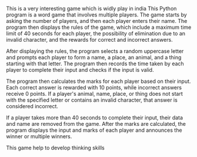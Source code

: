 This is a very interesting game which is widly play in india
This Python program is a word game that involves multiple players. The game starts by asking 
the number of players, and then each player enters their name. The program then displays the 
rules of the game, which include a maximum time limit of 40 seconds for each player, the 
possibility of elimination due to an invalid character, and the rewards for correct and 
incorrect answers.

After displaying the rules, the program selects a random uppercase letter and prompts each 
player to form a name, a place, an animal, and a thing starting with that letter. The program 
then records the time taken by each player to complete their input and checks if the input is 
valid.

The program then calculates the marks for each player based on their input. Each correct answer 
is rewarded with 10 points, while incorrect answers receive 0 points. If a player's animal, name, 
place, or thing does not start with the specified letter or contains an invalid character, that 
answer is considered incorrect.

If a player takes more than 40 seconds to complete their input, their data and name are removed 
from the game. After the marks are calculated, the program displays the input and marks of each 
player and announces the winner or multiple winners.


This game help to develop thinking skills
